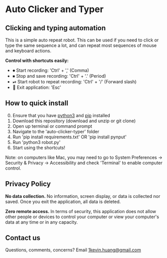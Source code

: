 # Auto Clicker and Typer

<!-- Insert gif or video to catch their attention -->

## <b> Clicking and typing automation </b>

This is a simple auto repeat robot. This can be used if you need to click or type the same sequence a lot, and can repeat most sequences of mouse and keyboard actions.

<b> Control with shortcuts easily: </b>
- ⏺ Start recording: 'Ctrl' + ',' (Comma)
- ⏹ Stop and save recording: 'Ctrl' + '.' (Period)
- ⏯ Start robot to repeat recording: 'Ctrl' + '/' (Forward slash)
- 🚪 Exit application: 'Esc'

## <b> How to quick install </b>
<!-- Insert video or gif here on how to do these steps? -->
0. Ensure that you have [python3](https://www.python.org/downloads/) and [pip](https://pip.pypa.io/en/stable/installation/) installed
1. Download this repository (download and unzip or git clone)
2. Open up terminal or command prompt 
3. Navigate to the 'auto-clicker-typer' folder
4. Run 'pip install requirements.txt' OR 'pip install pynput'
5. Run 'python3 robot.py'
6. Start using the shortcuts!

Note: on computers like Mac, you may need to go to System Preferences -> Security & Privacy -> Accessibility and check 'Terminal' to enable computer control.

## Privacy Policy
<b>No data collection.</b> No information, screen display, or data is collected nor saved. Once you exit the application, all data is deleted. 

<b>Zero remote access.</b> In terms of security, this application does not allow other people or devices to control your computer or view your computer's data at any time or in any capacity. 

## Contact us
Questions, comments, concerns? Email 1kevin.huang@gmail.com